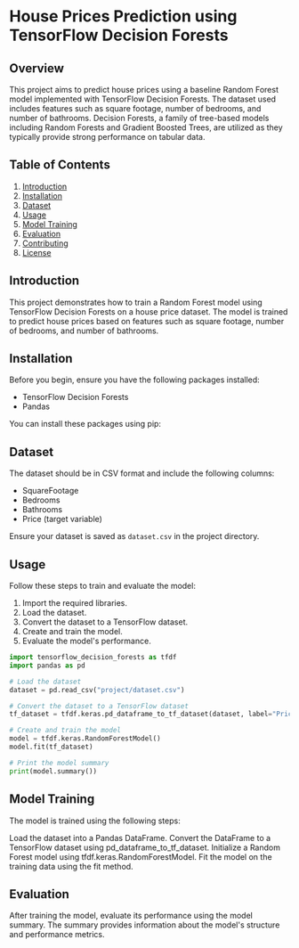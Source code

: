 # House Prices Prediction using TensorFlow Decision Forests

## Overview

This project aims to predict house prices using a baseline Random Forest model implemented with TensorFlow Decision Forests. The dataset used includes features such as square footage, number of bedrooms, and number of bathrooms. Decision Forests, a family of tree-based models including Random Forests and Gradient Boosted Trees, are utilized as they typically provide strong performance on tabular data.

## Table of Contents

1. [Introduction](#introduction)
2. [Installation](#installation)
3. [Dataset](#dataset)
4. [Usage](#usage)
5. [Model Training](#model-training)
6. [Evaluation](#evaluation)
7. [Contributing](#contributing)
8. [License](#license)

## Introduction

This project demonstrates how to train a Random Forest model using TensorFlow Decision Forests on a house price dataset. The model is trained to predict house prices based on features such as square footage, number of bedrooms, and number of bathrooms.

## Installation

Before you begin, ensure you have the following packages installed:

- TensorFlow Decision Forests
- Pandas

You can install these packages using pip:


## Dataset
The dataset should be in CSV format and include the following columns:
- SquareFootage
- Bedrooms
- Bathrooms
- Price (target variable)

Ensure your dataset is saved as `dataset.csv` in the project directory.

## Usage
Follow these steps to train and evaluate the model:

1. Import the required libraries.
2. Load the dataset.
3. Convert the dataset to a TensorFlow dataset.
4. Create and train the model.
5. Evaluate the model's performance.

```python
import tensorflow_decision_forests as tfdf
import pandas as pd

# Load the dataset
dataset = pd.read_csv("project/dataset.csv")

# Convert the dataset to a TensorFlow dataset
tf_dataset = tfdf.keras.pd_dataframe_to_tf_dataset(dataset, label="Price")

# Create and train the model
model = tfdf.keras.RandomForestModel()
model.fit(tf_dataset)

# Print the model summary
print(model.summary())


```

## Model Training
The model is trained using the following steps:

Load the dataset into a Pandas DataFrame.
Convert the DataFrame to a TensorFlow dataset using pd_dataframe_to_tf_dataset.
Initialize a Random Forest model using tfdf.keras.RandomForestModel.
Fit the model on the training data using the fit method.

## Evaluation
After training the model, evaluate its performance using the model summary. The summary provides information about the model's structure and performance metrics.
